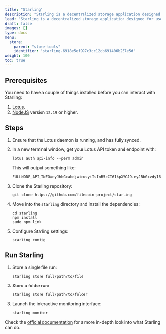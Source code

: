 ```yaml
---
title: "Starling"
description: "Starling is a decentralized storage application designed for use in archival settings, where the ability to demonstrate the authenticity of a file over the course of time is of paramount importance."
lead: "Starling is a decentralized storage application designed for use in archival settings, where the ability to demonstrate the authenticity of a file over the course of time is of paramount importance. This guide will quickly set up Starling on your computer."
draft: false
images: []
type: docs
menu:
  store:
    parent: "store-tools"
    identifier: "starling-6918e5ef997c3cc12cb691406b237e5d"
weight: 100
toc: true
---
```


## Prerequisites

You need to have a couple of things installed before you can interact with Starling:

1. [Lotus](https://lotus.filecoin.io/docs/set-up/install/).
1. [NodeJS](https://nodejs.org/en/download/) version `12.19` or higher.

## Steps

1.  Ensure that the Lotus daemon is running, and has fully synced.
1.  In a new terminal window, get your Lotus API token and endpoint with:

    ```shell with-output
    lotus auth api-info --perm admin
    ```

    This will output something like: 

    ```plaintext
    FULLNODE_API_INFO=eyJhbGcabdjwieusyiIsInR5cCI6IkpXVCJ9.eyJBbGxvdyI6WyJyZWFkIiwid3JpdGUiLCJzaWduIiwdj3isu2938X0.tmdXnxUflc8nhghfjiwo2l1o9T1QwT0jLskdEV5cYEc:/ip4/127.0.0.1/tcp/1234/http
    ```


1.  Clone the Starling repository:

    ```shell
    git clone https://github.com/filecoin-project/starling
    ```

1.  Move into the `starling` directory and install the dependencies:

    ```shell
    cd starling
    npm install
    sudo npm link
    ```

1.  Configure Starling settings:

    ```shell
    starling config
    ```

## Run Starling

1.  Store a single file run:

    ```shell
    starling store full/path/to/file
    ```

1.  Store a folder run:

    ```shell
    starling store full/path/to/folder
    ```

1.  Launch the interactive monitoring interface:

    ```shell
    starling monitor
    ```

Check the [official documentation](https://starlingstorage.io/commands.html) for a more in-depth look into what Starling can do.
